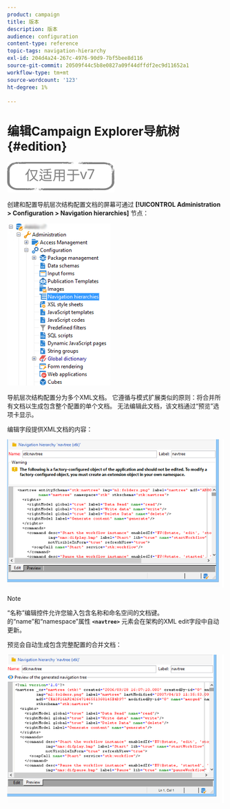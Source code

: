 ```yaml
---
product: campaign
title: 版本
description: 版本
audience: configuration
content-type: reference
topic-tags: navigation-hierarchy
exl-id: 204d4a24-267c-4976-90d9-7bf5bee8d116
source-git-commit: 20509f44c5b8e0827a09f44dffdf2ec9d11652a1
workflow-type: tm+mt
source-wordcount: '123'
ht-degree: 1%

---
```


# 编辑Campaign Explorer导航树{#edition}

![](../../assets/v7-only.svg)

创建和配置导航层次结构配置文档的屏幕可通过 **[!UICONTROL Administration > Configuration > Navigation hierarchies]** 节点：

![](assets/d_ncs_integration_navigation_arbo.png)

导航层次结构配置分为多个XML文档。 它遵循与模式扩展类似的原则：将合并所有文档以生成包含整个配置的单个文档。 无法编辑此文档，该文档通过“预览”选项卡显示。

编辑字段提供XML文档的内容：

![](assets/d_ncs_integration_navigation_edit.png)

>[!NOTE]
>
>“名称”编辑控件允许您输入包含名称和命名空间的文档键。 的“name”和“namespace”属性 **`<navtree>`** 元素会在架构的XML edit字段中自动更新。

预览会自动生成包含完整配置的合并文档：

![](assets/d_ncs_integration_navigation_preview.png)
